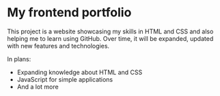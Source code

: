 # My frontend portfolio

This project is a website showcasing my skills in HTML and CSS and also helping me to learn using GitHub.
Over time, it will be expanded, updated with new features and technologies. 

In plans:
- Expanding knowledge about HTML and CSS
- JavaScript for simple applications
- And a lot more